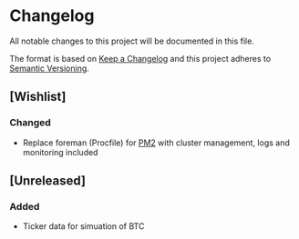 # Changelog
All notable changes to this project will be documented in this file.

The format is based on [Keep a Changelog](http://keepachangelog.com/en/1.0.0/)
and this project adheres to [Semantic Versioning](http://semver.org/spec/v2.0.0.html).

## [Wishlist]
### Changed
- Replace foreman (Procfile) for [PM2](https://github.com/Unitech/pm2) with cluster management, logs and monitoring included

## [Unreleased]

### Added
- Ticker data for simuation of BTC

<!--
http://keepachangelog.com/en/1.0.0/

### Added
for new features.

### Changed
for changes in existing functionality.

### Deprecated
for soon-to-be removed features.

### Removed
for now removed features.

### Fixed
for any bug fixes.

### Security
in case of vulnerabilities.

## [4.2.0] - 2017-11-20

[Unreleased]: https://github.com/olivierlacan/keep-a-changelog/compare/v1.0.0...HEAD
[4.2.0]: https://github.com/olivierlacan/keep-a-changelog/compare/v0.0.1...v0.0.2

--------

# Commits
  🔨	`:hammer:` - Breaking change
  💡	`:bulb:` - New Feature
  🐛	`:bug:`  - Fixed Bug / Security improvements

# next

  Break


  Features
  - [x] feat(simulator): uses OHLC aggregate instead of raw (and repeated values)
  - [ ] Simulator results on graph and report
  - [ ] Use Orderbook to always be the MAKER on trades
  - [ ] Authenticate on the websocket feed to get my matched orders
  - [ ] Save funds on db. Before trades are made funds are updated save those and get them on reload

  Bugs
  - [ ] Trading Orders don't update correctly. E.g. status from open to cancel doesn't work and sometimes internal values (trigger.buy) are not updated until you restart
  - [ ] ticker.1: Error R14 (Memory quota exceeded)
      `web: node --optimize_for_size --max_old_space_size=460 server.js`
      https://devcenter.heroku.com/articles/node-memory-use
      https://blog.heroku.com/node-habits-2016#7-avoid-garbage
  - [ ] Handle graceful port shutdown when WSS is not connected yet: UnsubscriptionError: 1 errors occurred during unsubscription: 1) Error: Could not disconnect (not connected)

  Security:
  - [ ] logs db password: app/ticker.1:  crybot:db Databse:  mongodb://cryuser:pass-mongodb-1gb-nyc3-01@165.227.113.186:53562/crydb
  - [ ] docs has db passwords


# 4.2.0

Issues:
x Should not do an strategy entry when there's still an unfulfill exit
x ticker's buffer time is not working as expected in the simulation. It takes way too long to save the data
- there's a gap in the data that cause the simulation to fail
- no visibility: it would be nice to have a visual about what's going on. Also, helpful for reporting
- gdax mock server doesn't return in the right format


# 4.1.0

Feat:
- [x] Trailing orders supports base and quote (keep amount) parameters on trade. E.g. I can say how much BTC I want to buy.

# 4.0.1

  Bugs
  - [x] FIX: UnsubscriptionError: 1 errors occurred during unsubscription: 1) Error: Could not disconnect (not connected)

# 4.0.0
  Break:
  - [x] (migration-001) Weeks timestamp breaks when it has multiple months. e.g Aug/week35, Sep/week35

  Features:

  Bugs:
  - [x] Orders execute multiple times (maybe not updating done column?)
# 3.x

Features:
  - [x] Avoid buy fees! Add +/- 0.3% to order price. Taker fees: Gdax 0.25 %; Kraken 0.26%;  Poloniex 0.25%
  - [x] Cleanup trading logs (remove duplicates)

Bugs:
  - [x] If update the trailing and there's already a trigger, it doesn't get updated. But it can be reset manually passing trigger: {}
  - [x] When restarting in heroku the Websocket continues to listen rather than stopping.
  - [x] Cancelling an order can make them execute immdiately if trailing is not passed. Do not set orders (trailingOrders) if they are not open
  - [x] (low) Trigger events were logged multiple times. Because it didn't remove the listener
  - [x] Heroku reloads every 24h, so triggered trailing orders are lost when the system restart. Save trigger info to DB so when the app is reloaded it has the info.
  - [x] New orders through API (HTTP) clear old ones and they still persist in the DB. Either remove old orders in DB and add new ones OR reload orders after a save happens and update trailing orders. SOLUTION: Allow status to be changed through the API and be set to cancelled
-->